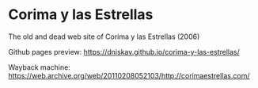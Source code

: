 # Corima y las Estrellas
The old and dead web site of Corima y las Estrellas (2006)

Github pages preview: https://dniskav.github.io/corima-y-las-estrellas/

Wayback machine: https://web.archive.org/web/20110208052103/http://corimaestrellas.com/
